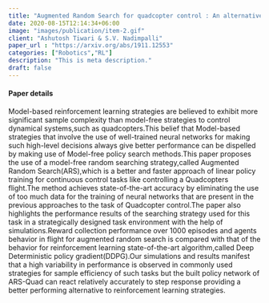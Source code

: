 ```yaml
---
title: "Augmented Random Search for quadcopter control : An alternative to reinforcement learning"
date: 2020-08-15T12:14:34+06:00
image: "images/publication/item-2.gif"
client: "Ashutosh Tiwari & S.V. Nadimpalli"
paper_url : "https://arxiv.org/abs/1911.12553"
categories: ["Robotics","RL"]
description: "This is meta description."
draft: false
---
```


#### Paper details
Model-based reinforcement learning strategies are believed to exhibit more significant sample complexity than model-free strategies to control dynamical systems,such as quadcopters.This belief that Model-based strategies that involve the use of well-trained neural networks for making such high-level decisions always give better performance can be dispelled by making use of Model-free policy search methods.This paper proposes the use of a model-free random searching strategy,called Augmented Random Search(ARS),which is a better and faster approach of linear policy training for continuous control tasks like controlling a Quadcopters flight.The method achieves state-of-the-art accuracy by eliminating the use of too much data for the training of neural networks that are present in the previous approaches to the task of Quadcopter control.The paper also highlights the performance results of the searching strategy used for this task in a strategically designed task environment with the help of simulations.Reward collection performance over 1000 episodes and agents behavior in flight for augmented random search is compared with that of the behavior for reinforcement learning state-of-the-art algorithm,called Deep Deterministic policy gradient(DDPG).Our simulations and results manifest that a high variability in performance is observed in commonly used strategies for sample efficiency of such tasks but the built policy network of ARS-Quad can react relatively accurately to step response providing a better performing alternative to reinforcement learning strategies.
